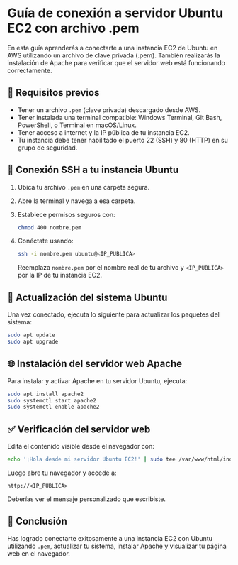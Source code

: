 
# Guía de conexión a servidor Ubuntu EC2 con archivo .pem

En esta guía aprenderás a conectarte a una instancia EC2 de Ubuntu en AWS utilizando un archivo de clave privada (.pem). También realizarás la instalación de Apache para verificar que el servidor web está funcionando correctamente.

## 🔧 Requisitos previos

- Tener un archivo `.pem` (clave privada) descargado desde AWS.
- Tener instalada una terminal compatible: Windows Terminal, Git Bash, PowerShell, o Terminal en macOS/Linux.
- Tener acceso a internet y la IP pública de tu instancia EC2.
- Tu instancia debe tener habilitado el puerto 22 (SSH) y 80 (HTTP) en su grupo de seguridad.

## 🔐 Conexión SSH a tu instancia Ubuntu

1. Ubica tu archivo `.pem` en una carpeta segura.
2. Abre la terminal y navega a esa carpeta.
3. Establece permisos seguros con:

   ```bash
   chmod 400 nombre.pem
   ```

4. Conéctate usando:

   ```bash
   ssh -i nombre.pem ubuntu@<IP_PUBLICA>
   ```

   Reemplaza `nombre.pem` por el nombre real de tu archivo y `<IP_PUBLICA>` por la IP de tu instancia EC2.

## 🔄 Actualización del sistema Ubuntu

Una vez conectado, ejecuta lo siguiente para actualizar los paquetes del sistema:

```bash
sudo apt update
sudo apt upgrade
```

## 🌐 Instalación del servidor web Apache

Para instalar y activar Apache en tu servidor Ubuntu, ejecuta:

```bash
sudo apt install apache2
sudo systemctl start apache2
sudo systemctl enable apache2
```

## ✅ Verificación del servidor web

Edita el contenido visible desde el navegador con:

```bash
echo '¡Hola desde mi servidor Ubuntu EC2!' | sudo tee /var/www/html/index.html
```

Luego abre tu navegador y accede a:

```
http://<IP_PUBLICA>
```

Deberías ver el mensaje personalizado que escribiste.

## 📝 Conclusión

Has logrado conectarte exitosamente a una instancia EC2 con Ubuntu utilizando `.pem`, actualizar tu sistema, instalar Apache y visualizar tu página web en el navegador.
